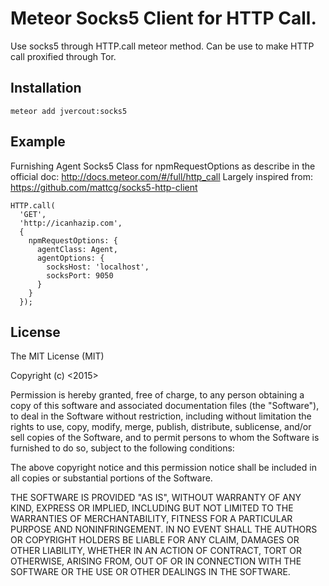 # Meteor Socks5 Client for HTTP Call. 

Use socks5 through HTTP.call meteor method. Can be use to make HTTP call proxified through Tor.


## Installation
```
meteor add jvercout:socks5
```


## Example
Furnishing Agent Socks5 Class for npmRequestOptions as describe in the official doc: http://docs.meteor.com/#/full/http_call
Largely inspired from: https://github.com/mattcg/socks5-http-client

```
HTTP.call(
  'GET', 
  'http://icanhazip.com', 
  {
    npmRequestOptions: {
      agentClass: Agent,
      agentOptions: {
        socksHost: 'localhost',
        socksPort: 9050
      }
    }
  });
```




## License
The MIT License (MIT)

Copyright (c) <2015> <JVercout>

Permission is hereby granted, free of charge, to any person obtaining a copy
of this software and associated documentation files (the "Software"), to deal
in the Software without restriction, including without limitation the rights
to use, copy, modify, merge, publish, distribute, sublicense, and/or sell
copies of the Software, and to permit persons to whom the Software is
furnished to do so, subject to the following conditions:

The above copyright notice and this permission notice shall be included in
all copies or substantial portions of the Software.

THE SOFTWARE IS PROVIDED "AS IS", WITHOUT WARRANTY OF ANY KIND, EXPRESS OR
IMPLIED, INCLUDING BUT NOT LIMITED TO THE WARRANTIES OF MERCHANTABILITY,
FITNESS FOR A PARTICULAR PURPOSE AND NONINFRINGEMENT. IN NO EVENT SHALL THE
AUTHORS OR COPYRIGHT HOLDERS BE LIABLE FOR ANY CLAIM, DAMAGES OR OTHER
LIABILITY, WHETHER IN AN ACTION OF CONTRACT, TORT OR OTHERWISE, ARISING FROM,
OUT OF OR IN CONNECTION WITH THE SOFTWARE OR THE USE OR OTHER DEALINGS IN
THE SOFTWARE.
